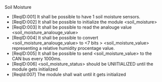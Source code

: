 Soil Moisture
* [ReqID:001] It shall be possible to have 1 soil moisture sensors.
* [ReqID:002] It shall be possible to initialize the module <soil_moisture>
* [ReqID:003] It shall be possible to read the <integer> analouge value <soil_moisture_analouge_value>
* [ReqID:004] It shall be possible to convert <soil_moisture_analouge_value> to <7 bits > <soil_moisture_value> representing a relative humidity procentage value. 
* [ReqID:005] It shall be possible to send <soil_moisture_value> to the CAN bus every 1000ms.
* [ReqID:006] <soil_moisture_status> should be UNIITIALIZED until the module gets initialized
* [ReqId:007] The module shall wait until it gets initialized

